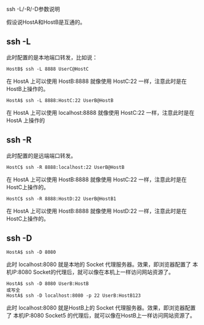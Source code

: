 ssh -L/-R/-D参数说明

假设说HostA和HostB是互通的。

## ssh -L

此时配置的是本地端口转发，比如说：

```shell
HostB$ ssh -L 8888 UserC@HostC
```

在 HostA 上可以使用 HostB:8888 就像使用 HostC:22 一样，注意此时是在HostB上操作的。

```shell
HostA$ ssh -L 8888:HostC:22 UserB@HostB
```

在 HostA 上可以使用 localhost:8888 就像使用 HostC:22 一样，注意此时是在HostA 上操作的

## ssh -R

此时配置的是远端端口转发。

```shell
HostC$ ssh -R 8888:localhost:22 UserB@HostB
```

在 HostA 上可以使用 HostB:8888 就像使用 HostC:22 一样，注意此时是在HostC上操作的。

```shell
HostC$ ssh -R 8888:HostD:22 UserB@HostB1
```

在 HostA 上可以使用 HostB:8888 就像使用 HostD:22 一样，注意此时是在HostC上操作的。

## ssh -D

```shell
HostA$ ssh -D 8080
```

此时 localhost:8080 就是本地的 Socket 代理服务器。效果，即浏览器配置了 本机IP:8080 Socket的代理后，就可以像在本机上一样访问网站资源了。

```
HostA$ ssh -D 8080 UserB:HostB
或写全
HostA$ ssh -D localhost:8080 -p 22 UserB:HostB123
```

此时 localhost:8080 就是HostB上的 Socket 代理服务器。效果，即浏览器配置了 本机IP:8080 Socket5 的代理后，就可以像在HostB上一样访问网站资源了。